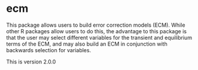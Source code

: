 # ecm

This package allows users to build error correction models (ECM). While other R packages allow users to do this, the advantage to this package is that the user may select different variables for the transient and equilibrium terms of the ECM, and may also build an ECM in conjunction with backwards selection for variables.  

This is version 2.0.0
